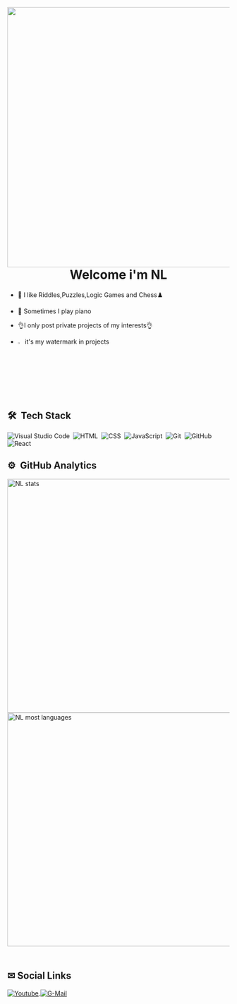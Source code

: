 <img align="right" height="590em"
 src="https://raw.githubusercontent.com/gist/NLeanfreitas/417aa62b3eff89b92a7d03a84bfa67c8/raw/d3ac2c5b34eae3a1cf670c0a07ccfbed80900fd1/githubcard.svg"/>
 
 <h1 align="center" >Welcome i'm NL</h1>

- 🎲 I like Riddles,Puzzles,Logic Games and Chess♟️

- 🎹 Sometimes I play piano
 
- 👌I only post private projects of my interests👌
 
- <img width="2.5%" src="https://user-images.githubusercontent.com/81381897/169704422-cc39caf3-95f7-4c8a-afac-719c3945c410.png"/> it's my watermark in projects



 ## <br /> 🛠 &nbsp;Tech Stack 
 
 ![Visual Studio Code](https://img.shields.io/badge/-Visual%20Studio%20Code-05122A?style=flat&logo=visual-studio-code&logoColor=007ACC)&nbsp;
 ![HTML](https://img.shields.io/badge/-HTML-05122A?style=flat&logo=HTML5)&nbsp;
 ![CSS](https://img.shields.io/badge/-CSS-05122A?style=flat&logo=CSS3&logoColor=1572B6)&nbsp;
 ![JavaScript](https://img.shields.io/badge/-JavaScript-05122A?style=flat&logo=javascript)&nbsp;
 ![Git](https://img.shields.io/badge/-Git-05122A?style=flat&logo=git)&nbsp;
 ![GitHub](https://img.shields.io/badge/-GitHub-05122A?style=flat&logo=github)&nbsp;
 ![React](https://img.shields.io/badge/-React-05122A?style=flat&logo=react)&nbsp;
<br/>

## ⚙️ &nbsp;GitHub Analytics

<p align="left">
<img  width="530em" src="https://github-readme-stats.vercel.app/api?username=NLeanfreitas&show_icons=true&theme=dark" alt="NL stats" />
<img  width="530em" src="https://github-readme-stats.vercel.app/api/top-langs/?username=NLeanfreitas&layout=compact&theme=dark" alt="NL most languages" />
 </p>
 

  
  ## <br /> ✉ Social Links
  
  <p align="left" style"background=gray">
  <a href="https://www.youtube.com/channel/UClSqDDbtTh1o8C7GAoAT_Wg" taget="_blank">
    <img align="center" src="https://img.shields.io/badge/YouTube-FFFFFF?style=flat&logo=youtube&logoColor=black" alt="Youtube" />
  </a>
  <a href="https://mail.google.com/mail/u/3/#inbox" taget="_blank">
    <img align="center" src="https://img.shields.io/badge/Gmail-FFFFFF?style=flat&logo=gmail&logoColor=black" alt="G-Mail" />
  </a>
  </p>
 
<br/>



